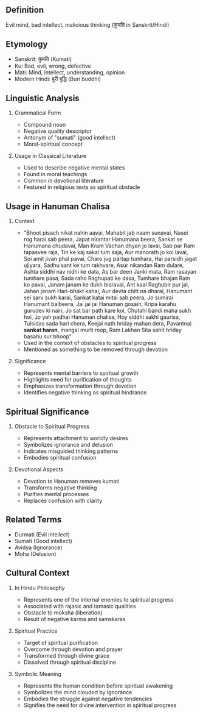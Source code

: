 ## Definition
Evil mind, bad intellect, malicious thinking (कुमति in Sanskrit/Hindi)

## Etymology
- Sanskrit: कुमति (Kumati)
- Ku: Bad, evil, wrong, defective
- Mati: Mind, intellect, understanding, opinion
- Modern Hindi: बुरी बुद्धि (Buri buddhi)

## Linguistic Analysis
1. Grammatical Form
   - Compound noun
   - Negative quality descriptor
   - Antonym of "sumati" (good intellect)
   - Moral-spiritual concept

2. Usage in Classical Literature
   - Used to describe negative mental states
   - Found in moral teachings
   - Common in devotional literature
   - Featured in religious texts as spiritual obstacle

## Usage in Hanuman Chalisa
1. Context
   - "Bhoot pisach nikat nahin aavai, Mahabit jab naam sunavai, Nasei rog harai sab peera, Japat nirantar Hanumana beera, Sankat se Hanumana chudavai, Man Kram Vachan dhyan jo lavai, Sab par Ram tapasvee raja, Tin ke kaj sakal tum saja, Aur manorath jo koi lavai, Soi amit jivan phal pavai, Charo jug partap tumhara, Hai parsidh jagat ujiyara, Sadhu sant ke tum rakhvare, Asur nikandan Ram dulare, Ashta siddhi nav nidhi ke data, As bar deen Janki mata, Ram rasayan tumhare pasa, Sada raho Raghupati ke dasa, Tumhare bhajan Ram ko pavai, Janam janam ke dukh bisravai, Ant kaal Raghubir pur jai, Jahan janam Hari-bhakt kahai, Aur devta chitt na dharai, Hanumant sei sarv sukh karai, Sankat katai mitai sab peera, Jo sumirai Hanumant balbeera, Jai jai jai Hanuman gosain, Kripa karahu gurudev ki nain, Jo sat bar path kare koi, Chutahi bandi maha sukh hoi, Jo yeh padhai Hanuman chalisa, Hoy siddhi sakhi gaurisa, Tulsidas sada hari chera, Keejai nath hriday mahan dera, Pavantnai **sankat haran**, mangal murti roop, Ram Lakhan Sita sahit hriday basahu sur bhoop"
   - Used in the context of obstacles to spiritual progress
   - Mentioned as something to be removed through devotion

2. Significance
   - Represents mental barriers to spiritual growth
   - Highlights need for purification of thoughts
   - Emphasizes transformation through devotion
   - Identifies negative thinking as spiritual hindrance

## Spiritual Significance
1. Obstacle to Spiritual Progress
   - Represents attachment to worldly desires
   - Symbolizes ignorance and delusion
   - Indicates misguided thinking patterns
   - Embodies spiritual confusion

2. Devotional Aspects
   - Devotion to Hanuman removes kumati
   - Transforms negative thinking
   - Purifies mental processes
   - Replaces confusion with clarity

## Related Terms
- Durmati (Evil intellect)
- Sumati (Good intellect)
- Avidya (Ignorance)
- Moha (Delusion)

## Cultural Context
1. In Hindu Philosophy
   - Represents one of the internal enemies to spiritual progress
   - Associated with rajasic and tamasic qualities
   - Obstacle to moksha (liberation)
   - Result of negative karma and samskaras

2. Spiritual Practice
   - Target of spiritual purification
   - Overcome through devotion and prayer
   - Transformed through divine grace
   - Dissolved through spiritual discipline

3. Symbolic Meaning
   - Represents the human condition before spiritual awakening
   - Symbolizes the mind clouded by ignorance
   - Embodies the struggle against negative tendencies
   - Signifies the need for divine intervention in spiritual progress​​​​​​​​​​​​​​​​